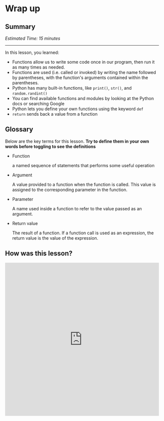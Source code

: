 # Wrap up

## Summary

*Estimated Time: 15 minutes* 

---

In this lesson, you learned:

- Functions allow us to write some code once in our program, then run it as many times as needed.
- Functions are used (i.e. called or invoked) by writing the name followed by parentheses, with the function's arguments contained within the parentheses.
- Python has many built-in functions, like `print()`, `str()`, and `random.randint()`
- You can find available functions and modules by looking at the Python docs or searching Google
- Python lets you define your own functions using the keyword `def`
- `return` sends back a value from a function

## Glossary

Below are the key terms for this lesson. **Try to define them in your own words before toggling to see the definitions**

- Function
    
    a named sequence of statements that performs some useful operation
    
- Argument
    
    A value provided to a function when the function is called. This value is assigned to the corresponding parameter in the function.
    
- Parameter
    
    A name used inside a function to refer to the value passed as an argument.
    
- Return value
    
    The result of a function. If a function call is used as an expression, the return value is the value of the expression.
    

## How was this lesson?

<div style="width:100%;height:500px;"><iframe src="https://docs.google.com/forms/d/e/1FAIpQLSdxkyA0_cUTQqs7-NnvgJVyhRYc8_pd6RMQ7u1f7aT--rYYrg/viewform?usp=send_form&embed=true" frameborder="0" sandbox="allow-scripts allow-popups allow-top-navigation-by-user-activation allow-forms allow-same-origin" allowfullscreen="" style="width: 100%; height: 100%; border-radius: 1px; pointer-events: auto; background-color: white;"></iframe></div>